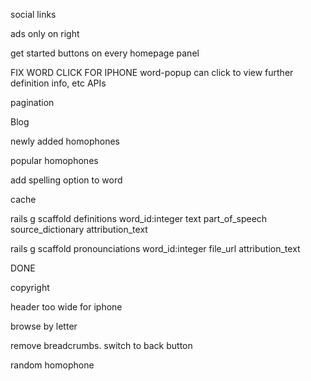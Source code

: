 
social links

ads only on right

get started buttons on every homepage panel

FIX WORD CLICK FOR IPHONE
word-popup can click to view further definition info, etc
  APIs

pagination

Blog

newly added homophones

popular homophones



add spelling option to word



cache

rails g scaffold definitions word_id:integer text part_of_speech source_dictionary attribution_text

rails g scaffold pronounciations word_id:integer file_url attribution_text



DONE

copyright

header too wide for iphone

browse by letter

remove breadcrumbs. switch to back button

random homophone


